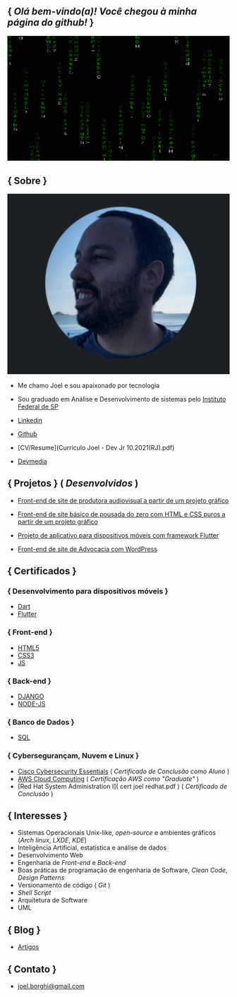 ## { _Olá bem-vindo(a)! Você chegou à minha página do github!_ }

![Gif](Matrix.gif)


## { Sobre }

![Image](Perfil.png)


 - Me chamo Joel e sou apaixonado por tecnologia
 - Sou graduado em Análise e Desenvolvimento de sistemas pelo [Instituto Federal de SP](https://bra.ifsp.edu.br)
 
 - [Linkedin](https://www.linkedin.com/in/joel-guerreiro-a35866108)
 
 - [Github](https://github.com/Joelfo123)
 
 - [CV/Resume](Currículo Joel - Dev Jr 10.2021(RJ).pdf)

 - [Devmedia](https://www.devmedia.com.br/perfil/joel-guerreiro)


## { Projetos } ( _Desenvolvidos_ )

 - [Front-end de site de produtora audiovisual a partir de um projeto gráfico](https://70filmes.com.br/ )
 
 - [Front-end de site básico de pousada do zero com HTML e CSS puros a partir de um projeto gráfico](https://youtu.be/PrrwJOxzF0M)

 - [Projeto de aplicativo para dispositivos móveis com framework Flutter](https://youtu.be/wsSR7HZ2-hw )

 - [Front-end de site de Advocacia com WordPress](https://celioegidioadvogados.com.br/)


## { Certificados } 

### { Desenvolvimento para dispositivos móveis }


 - [Dart](https://www.devmedia.com.br/certificado/tecnologia/dart/joel-guerreiro)
 - [Flutter](https://www.devmedia.com.br/certificado/tecnologia/flutter/joel-guerreiro)
 


### { Front-end }
 
 - [HTML5](https://www.devmedia.com.br/certificado/tecnologia/html/joel-guerreiro)
 - [CSS3](https://www.devmedia.com.br/certificado/tecnologia/css/joel-guerreiro)
 - [JS](https://www.devmedia.com.br/certificado/tecnologia/javascript/joel-guerreiro)


 
### { Back-end }
 
 - [DJANGO](https://www.devmedia.com.br/certificado/tecnologia/django/joel-guerreiro)
 - [NODE-JS](https://www.devmedia.com.br/certificado/tecnologia/node-js/joel-guerreiro)
 


### { Banco de Dados }

 - [SQL](https://www.devmedia.com.br/certificado/tecnologia/sql/joel-guerreiro)



### { Cybersegurançam, Nuvem e Linux }
 
 - [Cisco Cybersecurity Essentials]( Cybersecurity_cert.pdf ) ( _Certificado de Conclusão como Aluno_ )
 - [AWS Cloud Computing](https://www.credly.com/badges/edf73500-435c-45d0-a1ae-e512d2b633b6) ( _Certificação AWS como "Graduate"_ ) 
 - [Red Hat System Administration I]( cert joel redhat.pdf ) ( _Certificado de Conclusão_ )



## { Interesses }
 
 - Sistemas Operacionais Unix-like, _open-source_ e ambientes gráficos (_Arch linux_, _LXDE_, _KDE_)
 - Inteligência Artificial, estatística e análise de dados
 - Desenvolvimento Web
 - Engenharia de _Front-end_ e _Back-end_
 - Boas práticas de programação de engenharia de Software, _Clean Code_, _Design Patterns_
 - Versionamento de código ( _Git_ )
 - _Shell Script_
 - Arquitetura de Software
 - UML



## { Blog }

- [Artigos](https://techrookie1987.blogspot.com)



## { Contato }

- [joel.borghi@gmail.com](mailto:joel.borghi@gmail.com)
